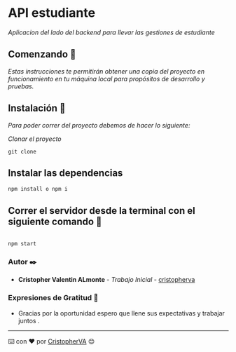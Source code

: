 # API estudiante

_Aplicacion del lado del backend para llevar las gestiones de estudiante_

## Comenzando 🚀

_Estas instrucciones te permitirán obtener una copia del proyecto en funcionamiento en tu máquina local para propósitos de desarrollo y pruebas._


## Instalación 🔧

_Para poder correr del proyecto debemos de hacer lo siguiente:_

_Clonar el proyecto_

```
git clone 
```

## Instalar las dependencias

```
npm install o npm i
```


## Correr el servidor desde la terminal con el siguiente comando 🔧

```

npm start

```


### Autor ✒️

* **Cristopher Valentin ALmonte** - *Trabajo Inicial* - [cristopherva](https://github.com/cristopherva)

### Expresiones de Gratitud 🎁

* Gracias por la oportunidad espero que llene sus expectativas y trabajar juntos .

---
⌨️ con ❤️ por [CristopherVA](https://github.com/cristopherva) 😊
